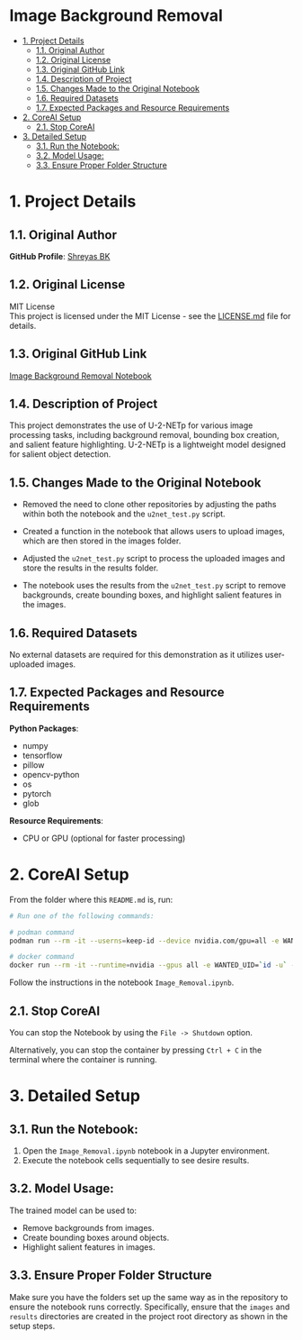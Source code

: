 <h1>Image Background Removal</h1>

- [1. Project Details](#1-project-details)
  - [1.1. Original Author](#11-original-author)
  - [1.2. Original License](#12-original-license)
  - [1.3. Original GitHub Link](#13-original-github-link)
  - [1.4. Description of Project](#14-description-of-project)
  - [1.5. Changes Made to the Original Notebook](#15-changes-made-to-the-original-notebook)
  - [1.6. Required Datasets](#16-required-datasets)
  - [1.7. Expected Packages and Resource Requirements](#17-expected-packages-and-resource-requirements)
- [2. CoreAI Setup](#2-coreai-setup)
  - [2.1. Stop CoreAI](#21-stop-coreai)
- [3. Detailed Setup](#3-detailed-setup)
  - [3.1. Run the Notebook:](#31-run-the-notebook)
  - [3.2. Model Usage:](#32-model-usage)
  - [3.3. Ensure Proper Folder Structure](#33-ensure-proper-folder-structure)


# 1. Project Details

## 1.1. Original Author

**GitHub Profile**: [Shreyas BK](https://github.com/shreyas-bk)

## 1.2. Original License

MIT License  
This project is licensed under the MIT License - see the [LICENSE.md](https://github.com/shreyas-bk/u2netdemo/blob/master/LICENSE) file for details.

## 1.3. Original GitHub Link

[Image Background Removal Notebook](https://github.com/shreyas-bk/u2netdemo/blob/master/DEMOS/U_2_Netp_Demonstration_Colab.ipynb)

## 1.4. Description of Project

This project demonstrates the use of U-2-NETp for various image processing tasks, including background removal, bounding box creation, and salient feature highlighting. U-2-NETp is a lightweight model designed for salient object detection.

## 1.5. Changes Made to the Original Notebook

- Removed the need to clone other repositories by adjusting the paths within both the notebook and the `u2net_test.py` script.

- Created a function in the notebook that allows users to upload images, which are then stored in the images folder.

- Adjusted the `u2net_test.py` script to process the uploaded images and store the results in the results folder.

- The notebook uses the results from the `u2net_test.py` script to remove backgrounds, create bounding boxes, and highlight salient features in the images.

## 1.6. Required Datasets

No external datasets are required for this demonstration as it utilizes user-uploaded images.

## 1.7. Expected Packages and Resource Requirements

**Python Packages**:
- numpy
- tensorflow
- pillow
- opencv-python
- os
- pytorch
- glob

**Resource Requirements**:
- CPU or GPU (optional for faster processing)

# 2. CoreAI Setup

From the folder where this `README.md` is, run:

```bash
# Run one of the following commands:

# podman command
podman run --rm -it --userns=keep-id --device nvidia.com/gpu=all -e WANTED_UID=`id -u` -e WANTED_GID=`id -g` -e CoreAI_VERBOSE="yes" -v `pwd`:/iti -p 8888:8888 docker.io/infotrend/coreai:latest  /run_jupyter.sh

# docker command
docker run --rm -it --runtime=nvidia --gpus all -e WANTED_UID=`id -u` -e WANTED_GID=`id -g` -e CoreAI_VERBOSE="yes" -v `pwd`:/iti -p 8888:8888 infotrend/coreai:latest  /run_jupyter.sh
```

Follow the instructions in the notebook `Image_Removal.ipynb`.

## 2.1. Stop CoreAI

You can stop the Notebook by using the `File -> Shutdown` option.

Alternatively, you can stop the container by pressing `Ctrl + C` in the terminal where the container is running.

# 3. Detailed Setup

## 3.1. Run the Notebook:

1. Open the `Image_Removal.ipynb` notebook in a Jupyter environment.
2. Execute the notebook cells sequentially to see desire results.


## 3.2. Model Usage:

The trained model can be used to:
- Remove backgrounds from images.
- Create bounding boxes around objects.
- Highlight salient features in images.

## 3.3. Ensure Proper Folder Structure

Make sure you have the folders set up the same way as in the repository to ensure the notebook runs correctly. Specifically, ensure that the `images` and `results` directories are created in the project root directory as shown in the setup steps.
